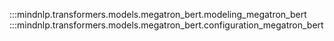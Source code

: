 :::mindnlp.transformers.models.megatron_bert.modeling_megatron_bert
:::mindnlp.transformers.models.megatron_bert.configuration_megatron_bert